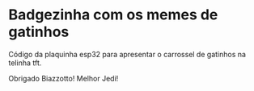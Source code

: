 # Badgezinha com os memes de gatinhos

Código da plaquinha esp32 para apresentar o carrossel de gatinhos na telinha tft.

Obrigado Biazzotto! Melhor Jedi!
